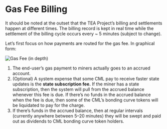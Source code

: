 # Gas Fee Billing

It should be noted at the outset that the TEA Project’s billing and settlements happen at different times. The billing record is kept in real time while the settlement of the billing cycle occurs every ~ 5 minutes (subject to change).

Let’s first focus on how payments are routed for the gas fee. In graphical form:

![Gas Fee (in depth)](https://user-images.githubusercontent.com/86096370/218186875-93b7aaa8-3194-4a43-8f1b-8572e77dec04.png)

1.  The end-user’s gas payment to miners actually goes to an accrued account.
2.  (Optional) A system expense that some CML pay to receive faster state updates is the **state subscription fee.** If the miner has a state subscription, then the system will pull from the accrued balance whenever this fee is due. If there’s no funds in the accrued balance when the fee is due, then some of the CML’s bonding curve tokens will be liquidated to pay for the charge.
3.  If there’s funds in the accrued balance, then at regular intervals (currently anywhere between 5–20 minutes) they will be swept and paid out as dividends to CML bonding curve token holders.